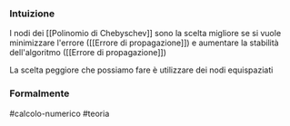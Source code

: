 ### Intuizione

I nodi dei [[Polinomio di Chebyschev]] sono la scelta migliore se si vuole minimizzare l'errore ([[Errore di propagazione]]) e aumentare la stabilità dell'algoritmo ([[Errore di propagazione]])  

La scelta peggiore che possiamo fare è utilizzare dei nodi equispaziati  


### Formalmente


#calcolo-numerico #teoria  